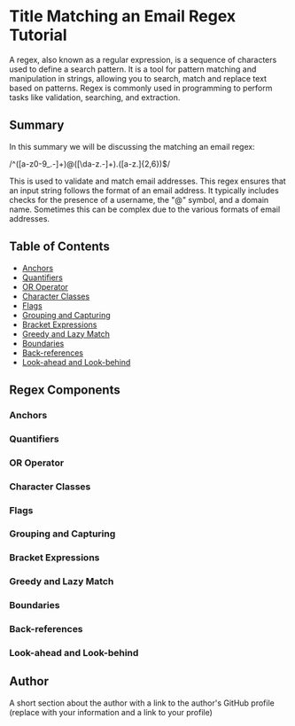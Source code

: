 # Title Matching an Email Regex Tutorial

A regex, also known as a regular expression, is a sequence of characters used to define a search pattern. It is a tool for pattern matching and manipulation in strings, allowing you to search, match and replace text based on patterns. Regex is commonly used in programming to perform tasks like validation, searching, and extraction.

## Summary

In this summary we will be discussing the matching an email regex: 

 /^([a-z0-9_\.-]+)@([\da-z\.-]+)\.([a-z\.]{2,6})$/

This is used to validate and match email addresses. This regex ensures that an input string follows the format of an email address. It typically includes checks for the presence of a username, the "@" symbol, and a domain name. Sometimes this can be complex due to the various formats of email addresses.

## Table of Contents

- [Anchors](#anchors)
- [Quantifiers](#quantifiers)
- [OR Operator](#or-operator)
- [Character Classes](#character-classes)
- [Flags](#flags)
- [Grouping and Capturing](#grouping-and-capturing)
- [Bracket Expressions](#bracket-expressions)
- [Greedy and Lazy Match](#greedy-and-lazy-match)
- [Boundaries](#boundaries)
- [Back-references](#back-references)
- [Look-ahead and Look-behind](#look-ahead-and-look-behind)

## Regex Components

### Anchors

### Quantifiers

### OR Operator

### Character Classes

### Flags

### Grouping and Capturing

### Bracket Expressions

### Greedy and Lazy Match

### Boundaries

### Back-references

### Look-ahead and Look-behind

## Author

A short section about the author with a link to the author's GitHub profile (replace with your information and a link to your profile)